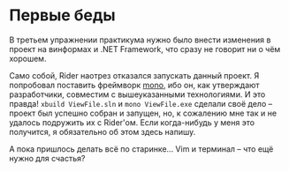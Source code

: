 # Первые беды
В третьем упражнении практикума нужно было внести изменения в проект на винформах и .NET Framework, что сразу не говорит ни о чём хорошем.  

Само собой, Rider наотрез отказался запускать данный проект. Я попробовал поставить фреймворк [mono](https://www.mono-project.com/), ибо он, 
как утверждают разработчики, совместим с вышеуказанными технологиями.
И это правда! `xbuild ViewFile.sln` и `mono ViewFile.exe` сделали своё дело – проект был успешно собран и запущен, 
но, к сожалению мне так и не удалось подружить их с Rider'ом. Если когда-нибудь у меня это получится, я обязательно об этом здесь напишу.  

А пока пришлось делать всё по старинке... Vim и терминал – что ещё нужно для счастья?

